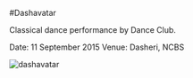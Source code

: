 #Dashavatar

Classical dance performance by Dance Club.

Date: 11 September 2015
Venue: Dasheri, NCBS

![dashavatar](https://user-images.githubusercontent.com/8757115/40573916-ac69d81c-60e6-11e8-8f35-5022443db10e.jpg)